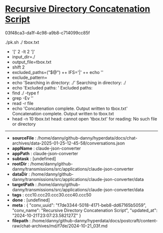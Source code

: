 # [Recursive Directory Concatenation Script](https://claude.ai/chat/f7de3344-5018-4171-beb8-dd67165b5059)

03f48ca3-da1f-4c98-a9b8-c714099cc85f

./pk.sh ./ tbox.txt
+ '[' 2 -lt 2 ']'
+ input_dir=./
+ output_file=tbox.txt
+ shift 2
+ excluded_paths=("$@")
++ IFS='|'
++ echo ''
+ exclude_pattern=
+ echo 'Searching in directory: ./'
Searching in directory: ./
+ echo 'Excluded paths: '
Excluded paths: 
+ find ./ -type f
+ grep -Ev ''
+ read -r file
+ echo 'Concatenation complete. Output written to tbox.txt'
Concatenation complete. Output written to tbox.txt
+ head -n 10 tbox.txt
head: cannot open 'tbox.txt' for reading: No such file or directory

---

* **sourceFile** : /home/danny/github-danny/hyperdata/docs/chat-archives/data-2025-01-25-12-45-58/conversations.json
* **appName** : claude-json-converter
* **appPath** : claude-json-converter
* **subtask** : [undefined]
* **rootDir** : /home/danny/github-danny/transmissions/src/applications/claude-json-converter
* **dataDir** : /home/danny/github-danny/transmissions/src/applications/claude-json-converter/data
* **targetPath** : /home/danny/github-danny/transmissions/src/applications/claude-json-converter/data
* **tags** : ccc10.ccc20.ccc30.ccc40.ccc50
* **done** : [undefined]
* **meta** : {
  "conv_uuid": "f7de3344-5018-4171-beb8-dd67165b5059",
  "conv_name": "Recursive Directory Concatenation Script",
  "updated_at": "2024-10-21T23:07:23.582127Z"
}
* **filepath** : /home/danny/github-danny/hyperdata/docs/postcraft/content-raw/chat-archives/md/f7de/2024-10-21_03f.md